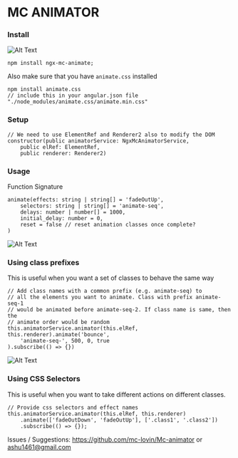 # MC ANIMATOR


### Install
![Alt Text](https://media.giphy.com/media/NSqObfbprDMUjLimAg/giphy.gif)

```
npm install ngx-mc-animate;
```
Also make sure that you have `animate.css` installed

```
npm install animate.css
// include this in your angular.json file
"./node_modules/animate.css/animate.min.css"
```

### Setup
```
// We need to use ElementRef and Renderer2 also to modify the DOM
constructor(public animatorService: NgxMcAnimatorService,
    public elRef: ElementRef,
    public renderer: Renderer2)
```      

### Usage
Function Signature
```
animate(effects: string | string[] = 'fadeOutUp',
    selectors: string | string[] = 'animate-seq',
    delays: number | number[] = 1000,
    initial_delay: number = 0,
    reset = false // reset animation classes once complete?
)
```
![Alt Text](https://media.giphy.com/media/YUab2Mca0qbH8OtbLD/giphy.gif)
### Using class prefixes
This is useful when you want a set of classes to behave the same way
```        
// Add class names with a common prefix (e.g. animate-seq) to
// all the elements you want to animate. Class with prefix animate-seq-1
// would be animated before animate-seq-2. If class name is same, then the
// animate order would be random
this.animatorService.animator(this.elRef, this.renderer).animate('bounce',
    'animate-seq-', 500, 0, true
).subscribe(() => {})
```     

![Alt Text](https://media.giphy.com/media/3j0YkJIS4jlLQslJRA/giphy.gif)
### Using CSS Selectors
This is useful when you want to take different actions on different classes.
```
// Provide css selectors and effect names
this.animatorService.animator(this.elRef, this.renderer)
    .animate(['fadeOutDown', 'fadeOutUp'], ['.class1', '.class2'])
    .subscribe(() => {});
```

Issues / Suggestions: https://github.com/mc-lovin/Mc-animator or ashu1461@gmail.com
